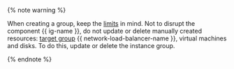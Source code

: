 {% note warning %}

When creating a group, keep the [limits](../../compute/concepts/limits.md) in mind. Not to disrupt the component {{ ig-name }}, do not update or delete manually created resources: [target group](../../load-balancer/concepts/target-resources.md) {{ network-load-balancer-name }}, virtual machines and disks. To do this, update or delete the instance group.

{% endnote %}
